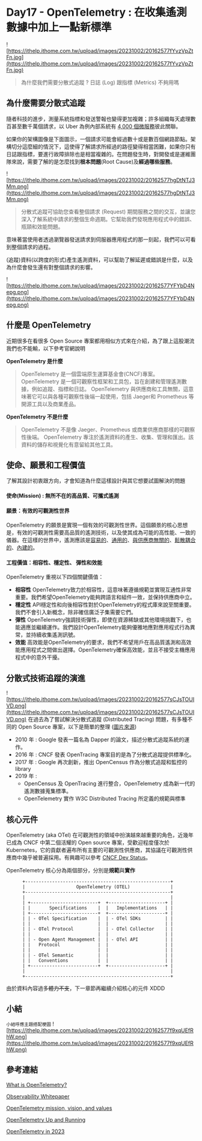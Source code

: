 # Day17 - OpenTelemetry : 在收集遙測數據中加上一點新標準

![https://ithelp.ithome.com.tw/upload/images/20231002/20162577fYvzVpZtFn.jpg](https://ithelp.ithome.com.tw/upload/images/20231002/20162577fYvzVpZtFn.jpg)

> 為什麼我們需要分散式追蹤 ? 日誌 (Log) 跟指標 (Metrics) 不夠用嗎

## 為什麼需要分散式追蹤
隨者科技的進步，測量系統指標和發送警報也變得更加複雜；許多組織每天處理數百甚至數千萬個請求，以 Uber 為例內部系統有 [4,000 個微服務](https://www.cncf.io/case-studies/uber/?uclick_id=97814446-5c17-4d09-be33-518c69ee17fd)彼此關聯。

如果你的架構圖像是下面圖示，一個請求可能會經過數十或是數百個網路節點。架構切分這麼細的情況下，這使得了解請求所經過的路徑變得相當困難，如果你只有日誌跟指標，要進行故障排除也是相當複雜的。在問題發生時，對開發或是運維團隊來說，需要了解的是怎麼找到**根本問題**(Root Cause)及**經過哪些服務**。

![https://ithelp.ithome.com.tw/upload/images/20231002/20162577hgDtNTJ3Mm.png](https://ithelp.ithome.com.tw/upload/images/20231002/20162577hgDtNTJ3Mm.png)

> 分散式追蹤可協助您查看整個請求 (Request) 期間服務之間的交互，並讓您深入了解系統中請求的整個生命週期。它幫助我們發現應用程式中的錯誤、瓶頸和效能問題。

意味著當使用者透過瀏覽器發送請求到伺服器應用程式的那一刻起，我們可以可看到整個請求的過程。

(追蹤)資料(以跨度的形式)產生遙測資料，可以幫助了解延遲或錯誤是什麼，以及為什麼會發生還有對整個請求的影響。

![https://ithelp.ithome.com.tw/upload/images/20231002/20162577YFYbD4Nepg.png](https://ithelp.ithome.com.tw/upload/images/20231002/20162577YFYbD4Nepg.png)


## 什麼是 OpenTelemetry
近期很多在看很多 Open Source 專案都用相似方式來在介紹，為了跟上這股潮流我們也不能輸，以下參考官網說明

**OpenTelemetry 是什麼**
> OpenTelemetry 是一個雲端原生運算基金會(CNCF)專案。
> OpenTelemetry 是一個可觀察性框架和工具包，旨在創建和管理遙測數據，例如追蹤、指標和日誌。
> OpenTelemetry 與供應商和工具無關，這意味著它可以與各種可觀察性後端一起使用，包括 Jaeger和 Prometheus 等開源工具以及商業產品。

**OpenTelemetry 不是什麼**
> OpenTelemetry 不是像 Jaeger、Prometheus 或商業供應商那樣的可觀察性後端。
> OpenTelemetry 專注於遙測資料的產生、收集、管理和匯出。該資料的儲存和視覺化有意留給其他工具。



## 使命、願景和工程價值
了解其設計初衷跟方向，才會知道為什麼這樣設計與其它想要試圖解決的問題

#### 使命(Mission) : 無所不在的高品質、可攜式遙測

#### 願景：有效的可觀測性世界
OpenTelemetry 的願景是實現一個有效的可觀測性世界。這個願景的核心思想是，有效的可觀測性需要高品質的遙測技術，以及使其成為可能的高性能、一致的儀器。在這樣的世界中，遙測應該是[容易的](https://github.com/open-telemetry/community/blob/main/mission-vision-values.md#telemetry-should-be-easy)、[通用的](https://github.com/open-telemetry/community/blob/main/mission-vision-values.md#telemetry-should-be-universal)、[與供應商無關的](https://github.com/open-telemetry/community/blob/main/mission-vision-values.md#telemetry-should-be-vendor-neutral)、[鬆散耦合的](https://github.com/open-telemetry/community/blob/main/mission-vision-values.md#telemetry-should-be-loosely-coupled)、[內建的](https://github.com/open-telemetry/community/blob/main/mission-vision-values.md#telemetry-should-be-built-in)。

#### 工程價值：相容性、穩定性、 彈性和效能
OpenTelemetry 重視以下四個關鍵價值：

- **相容性**
OpenTelemetry致力於相容性，這意味著遵循規範並實現互通性非常重要。我們希望OpenTelemetry能夠跨語言和組件一致，並保持供應商中立。
- **穩定性**
API穩定性和向後相容性對於OpenTelemetry的程式庫來說至關重要。我們不會引入新概念，除非確信廣泛子集需要它們。
- **彈性**
OpenTelemetry強調技術彈性，即使在資源稀缺或其他環境挑戰下，也能適應並繼續運作。我們設計OpenTelemetry能夠優雅地應對應用程式行為異常，並持續收集遙測訊號。
- **效能**
高效能是OpenTelemetry的要求，我們不希望用戶在高品質遙測和高效能應用程式之間做出選擇。OpenTelemetry確保高效能，並且不接受主機應用程式中的意外干擾。

## 分散式技術追蹤的演進
![https://ithelp.ithome.com.tw/upload/images/20231002/20162577sCJsTOUIVD.png](https://ithelp.ithome.com.tw/upload/images/20231002/20162577sCJsTOUIVD.png)
在過去為了嘗試解決分散式追蹤 (Distributed Tracing) 問題，有多種不同的 Open Source 專案，以下是簡單的整理 ([圖片來源](https://speakerdeck.com/ido_kara_deru/construction-and-operation-of-observability-platform-using-istio))
- 2010 年 : Google 發表一篇名為 Dapper 的論文，描述分散式追蹤系統的運作。
- 2016 年 : CNCF 發表 OpenTracing 專案目的是為了分散式追蹤提供標準化。
- 2017 年 : Google 再次創新，推出 OpenCensus 作為分散式追蹤和監控的 library
- 2019 年 :
    -  OpenCensus 及 OpenTracing 進行整合，OpenTelemetry 成為新一代的遙測數據蒐集標準。
    -  OpenTelemetry 實作 W3C Distributed Tracing 所定義的規範與標準

## 核心元件
OpenTelemetry (aka OTel) 在可觀測性的領域中扮演越來越重要的角色，近幾年已成為 CNCF 中第二個活耀的 Open source 專案，受歡迎程度僅次於 Kubernetes，它的貢獻者遍布所有主要的可觀測性供應商，其協議在可觀測性供應商中幾乎被普遍採用。有興趣可以參考 [CNCF Dev Status](https://all.devstats.cncf.io/d/1/activity-repository-groups?orgId=1&var-period=h24&var-repogroups=All)。

OpenTelemetry 核心分為兩個部分，分別是**規範**與**實作**

          +------------------------------------------------------+
          |                   OpenTelemetry (OTEL)               |
          +------------------------------------------------------+
          |                                                      |
          | +-------------------------+  +---------------------+ |
          | |       Specifications    |  |   Implementations   | |
          | +-------------------------+  +---------------------+ |
          | | - OTel Specification    |  | - OTel SDKs         | |
          | |                         |  |                     | |
          | | - OTel Protocol         |  | - OTel Collector    | |
          | |                         |  |                     | |
          | | - Open Agent Management |  | - OTel API          | |
          | |   Protocol              |  |                     | |
          | |                         |  |                     | |
          | | - OTel Semantic         |  |                     | |
          | |   Conventions           |  |                     | |
          | +-------------------------+  +---------------------+ |
          |                                                      |
          +------------------------------------------------------+

由於資料內容過多~~體力不支~~，下一章節再繼續介紹核心的元件 XDDD

## 小結
`小結呼應主題搭配梗圖`
![https://ithelp.ithome.com.tw/upload/images/20231002/20162577f9xqUEfRhW.png](https://ithelp.ithome.com.tw/upload/images/20231002/20162577f9xqUEfRhW.png)

## 參考連結
[What is OpenTelemetry?](https://opentelemetry.io/docs/what-is-opentelemetry/)

[Observability Whitepaper](https://github.com/cncf/tag-observability/blob/main/whitepaper.md#traces)

[OpenTelemetry mission, vision, and values](https://github.com/open-telemetry/community/blob/main/mission-vision-values.md#telemetry-should-be-built-in)

[OpenTelemetry Up and Running](https://medium.com/@magstherdev/opentelemetry-up-and-running-b4c58eaf8c05)

[OpenTelemetry in 2023](https://bit.kevinslin.com/p/opentelemetry-in-2023?utm_source=profile&utm_medium=reader2)
